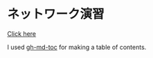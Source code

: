 # ネットワーク演習
[Click here](https://ms16183.github.io/Network/)

I used [gh-md-toc](https://github.com/ekalinin/github-markdown-toc) for making a table of contents.
